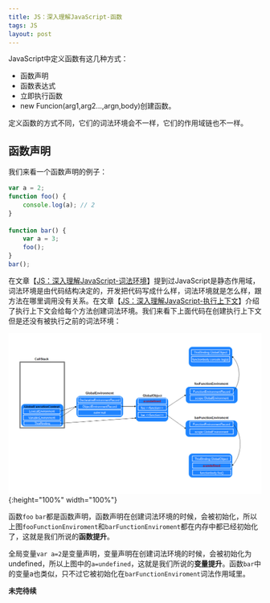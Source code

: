 ```yaml
---
title: JS：深入理解JavaScript-函数
tags: JS
layout: post
---
```


JavaScript中定义函数有这几种方式：
- 函数声明
- 函数表达式
- 立即执行函数
- new Funcion(arg1,arg2...,argn,body)创建函数。

定义函数的方式不同，它们的词法环境会不一样，它们的作用域链也不一样。

## 函数声明

我们来看一个函数声明的例子：

```js
var a = 2;
function foo() {
    console.log(a); // 2
}

function bar() {
    var a = 3;
    foo();
}
bar();
```
在文章【[JS：深入理解JavaScript-词法环境](https://limeii.github.io/2019/05/js-lexical-environment/)】提到过JavaScript是静态作用域，词法环境是由代码结构决定的，开发把代码写成什么样，词法环境就是怎么样，跟方法在哪里调用没有关系。在文章【[JS：深入理解JavaScript-执行上下文](https://limeii.github.io/2019/05/js-execution-context/)】介绍了执行上下文会给每个方法创建词法环境。我们来看下上面代码在创建执行上下文但是还没有被执行之前的词法环境：

![js-function](/assets/images/posts/js/js-function01.png){:height="100%" width="100%"}

函数```foo``` ```bar```都是函数声明，函数声明在创建词法环境的时候，会被初始化，所以上图```fooFunctionEnviroment```和```barFunctionEnviroment```都在内存中都已经初始化了，这就是我们所说的**函数提升**。


全局变量```var a=2```是变量声明，变量声明在创建词法环境的时候，会被初始化为undefined，所以上图中的```a=undefined```，这就是我们所说的**变量提升**。函数```bar```中的变量a也类似，只不过它被初始化在```barFunctionEnviroment```词法作用域里。


**未完待续**